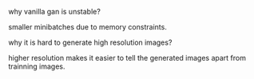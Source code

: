 why vanilla gan is unstable?

smaller minibatches due to memory constraints.

why it is hard to generate high resolution images?

higher resolution makes it easier to tell the generated images apart from trainning images.

